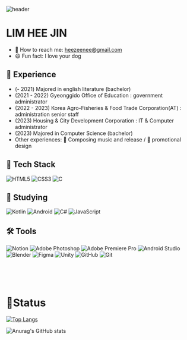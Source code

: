 ![header](https://capsule-render.vercel.app/api?type=waving&color=gradient&height=300&section=header&text=Hello!%20I'm%20HEEJIN&fontSize=90&animation=fadeIn)

# LIM HEE JIN
- 💞️ How to reach me: heezeenee@gmail.com
- 😄 Fun fact: I love your dog

## 🏃 Experience
- (- 2021) Majored in english literature (bachelor) 
- (2021 - 2022) Gyeonggido Office of Education : government administrator
- (2022 - 2023) Korea Agro-Fisheries & Food Trade Corporation(AT) : administration senior staff
- (2023) Housing & City Development Corporation : IT & Computer administrator
- (2023) Majored in Computer Science (bachelor)
- Other experiences: 🎹 Composing music and release / 🎨 promotional design

## 📍 Tech Stack
![HTML5](https://img.shields.io/badge/html5-%23E34F26.svg?style=for-the-badge&logo=html5&logoColor=white) ![CSS3](https://img.shields.io/badge/css3-%231572B6.svg?style=for-the-badge&logo=css3&logoColor=white) ![C](https://img.shields.io/badge/c-%2300599C.svg?style=for-the-badge&logo=c&logoColor=white)
 
## 📖 Studying
![Kotlin](https://img.shields.io/badge/kotlin-%237F52FF.svg?style=for-the-badge&logo=kotlin&logoColor=white) 	![Android](https://img.shields.io/badge/Android-3DDC84?style=for-the-badge&logo=android&logoColor=white) ![C#](https://img.shields.io/badge/c%23-%23239120.svg?style=for-the-badge&logo=csharp&logoColor=white) ![JavaScript](https://img.shields.io/badge/javascript-%23323330.svg?style=for-the-badge&logo=javascript&logoColor=%23F7DF1E)

## 🛠 Tools
![Notion](https://img.shields.io/badge/Notion-%23000000.svg?style=for-the-badge&logo=notion&logoColor=white) ![Adobe Photoshop](https://img.shields.io/badge/adobe%20photoshop-%2331A8FF.svg?style=for-the-badge&logo=adobe%20photoshop&logoColor=white) ![Adobe Premiere Pro](https://img.shields.io/badge/Adobe%20Premiere%20Pro-9999FF.svg?style=for-the-badge&logo=Adobe%20Premiere%20Pro&logoColor=white)  ![Android Studio](https://img.shields.io/badge/android%20studio-346ac1?style=for-the-badge&logo=android%20studio&logoColor=white) ![Blender](https://img.shields.io/badge/blender-%23F5792A.svg?style=for-the-badge&logo=blender&logoColor=white) 	![Figma](https://img.shields.io/badge/figma-%23F24E1E.svg?style=for-the-badge&logo=figma&logoColor=white) ![Unity](https://img.shields.io/badge/unity-%23000000.svg?style=for-the-badge&logo=unity&logoColor=white) 	![GitHub](https://img.shields.io/badge/github-%23121011.svg?style=for-the-badge&logo=github&logoColor=white)  ![Git](https://img.shields.io/badge/git-%23F05033.svg?style=for-the-badge&logo=git&logoColor=white)



<br/><br/><br/>


# 🌱Status


[![Top Langs](https://github-readme-stats.vercel.app/api/top-langs/?username=xeejin&langs_count=8)](https://github.com/xeejin/github-readme-stats)


![Anurag's GitHub stats](https://github-readme-stats.vercel.app/api?username=xeejin&show_icons=true&theme=radical)
